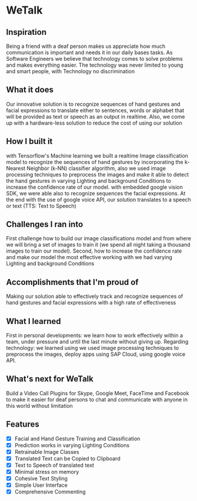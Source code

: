 # WeTalk
## Inspiration
Being a friend with a deaf person makes us appreciate how much communication is important and needs it in our daily bases tasks. As Software Engineers we believe that technology comes to solve problems and makes everything easier.
The technology was never limited to young and smart people, with Technology no discrimination

## What it does
Our innovative solution is to recognize sequences of hand gestures and facial expressions to translate either to sentences, words or alphabet that will be provided as text or speech as an output in realtime. Also, we come up with a hardware-less solution to reduce the cost of using our solution

## How I built it
with Tensorflow's Machine learning we built a realtime Image classification model to recognize the sequences of hand gestures by incorporating the k-Nearest Neighbor (k-NN) classifier algorithm, also we used image processing techniques to preprocess the images and make it able to detect the hand gestures in varying Lighting and background Conditions to increase the confidence rate of our model. with embedded google vision SDK, we were able also to recognize sequences the facial expressions. At the end with the use of google voice API, our solution translates to a speech or text (TTS: Text to Speech)

## Challenges I ran into
First challenge how to build our image classifications model and from where we will bring a set of images to train it (we spend all night taking a thousand images to train our model). Second, how to increase the confidence rate and make our model the most effective working with we had varying Lighting and background Conditions

## Accomplishments that I'm proud of
Making our solution able to effectively track and recognize sequences of hand gestures and facial expressions with a high rate of effectiveness 

## What I learned
First in personal developments: we learn how to work effectively within a team, under pressure and until the last minute without giving up.
Regarding technology: we learned using we used image processing techniques to preprocess the images,  deploy apps using SAP Cloud, using google voice API.

## What's next for WeTalk
Build a Video Call Plugins for Skype, Google Meet, FaceTime and Facebook to make it easier for deaf persons to chat and communicate with anyone in this world without limitation

## Features
- [x] Facial and Hand Gesture Training and Classification
- [x] Prediction works in varying Lighting Conditions
- [x] Retrainable Image Classes
- [x] Translated Text can be Copied to Clipboard
- [x] Text to Speech of translated text
- [x] Minimal stress on memory
- [x] Cohesive Text Styling
- [x] Simple User Interface
- [x] Comprehensive Commenting
